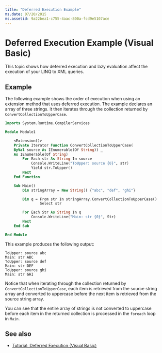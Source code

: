 ```yaml
---
title: "Deferred Execution Example"
ms.date: 07/20/2015
ms.assetid: 9a22bea1-c755-4aac-800a-fcd9e5107ace
---
```

# Deferred Execution Example (Visual Basic)

This topic shows how deferred execution and lazy evaluation affect the execution of your LINQ to XML queries.

## Example

The following example shows the order of execution when using an extension method that uses deferred execution. The example declares an array of three strings. It then iterates through the collection returned by `ConvertCollectionToUpperCase`.

```vb
Imports System.Runtime.CompilerServices

Module Module1

    <Extension()>
    Private Iterator Function ConvertCollectionToUpperCase(
    ByVal source As IEnumerable(Of String)) _
    As IEnumerable(Of String)
        For Each str As String In source
            Console.WriteLine("ToUpper: source {0}", str)
            Yield str.ToUpper()
        Next
    End Function

    Sub Main()
        Dim stringArray = New String() {"abc", "def", "ghi"}

        Dim q = From str In stringArray.ConvertCollectionToUpperCase()
                Select str

        For Each Str As String In q
            Console.WriteLine("Main: str {0}", Str)
        Next
    End Sub

End Module
```

This example produces the following output:

```output
ToUpper: source abc
Main: str ABC
ToUpper: source def
Main: str DEF
ToUpper: source ghi
Main: str GHI
```

Notice that when iterating through the collection returned by `ConvertCollectionToUpperCase`, each item is retrieved from the source string array and converted to uppercase before the next item is retrieved from the source string array.

You can see that the entire array of strings is not converted to uppercase before each item in the returned collection is processed in the `foreach` loop in `Main`.

## See also

- [Tutorial: Deferred Execution (Visual Basic)](tutorial-deferred-execution.md)
